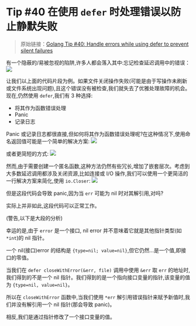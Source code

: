 # Tip #40 在使用 `defer` 时处理错误以防止静默失败

> 原始链接：[Golang Tip #40: Handle errors while using defer to prevent silent failures](https://twitter.com/func25/status/1764997813501608144)

有一个隐蔽的/易被忽视的陷阱,许多人都会落入其中:忘记检查延迟调用中的错误：
![](./images/040/1.png)

让我们以上面的代码片段为例。如果文件关闭操作失败(可能是由于写操作未刷新或文件系统出现问题),且这个错误没有被检查,我们就失去了优雅处理故障的机会。现在,仍然使用 `defer`,我们有 3 种选择:

- 将其作为函数错误处理
- Panic
- 记录日志

Panic 或记录日志都很直接,但如何将其作为函数错误处理呢?在这种情况下,使用命名返回值可能是一个简单的解决方案:
![](./images/040/2.png)

或者更简短的方式:
![](./images/040/3.png)

然而,由于需要创建一个匿名函数,这种方法仍然有些冗长,增加了嵌套层次。考虑到大多数延迟调用都涉及关闭资源,比如连接或 I/O 操作,我们可以使用一个更简洁的一行解决方案来简化,使用 `io.Closer`:
![](./images/040/4.png)

但是这段代码会导致 panic,因为当 `err` 可能为 nil 时对其解引用,对吗?

实际上并非如此,这段代码可以正常工作。

(警告,以下是大段的分析)

幸运的是,由于 `error` 是一个接口, nil error 并不意味着它就是其他指针类型(如 `*int`)的 nil 指针。

一个 nil(接口)error 的结构是 `{type=nil; value=nil}`,但它仍然...是一个值,即接口的零值。

当我们在 `defer closeWithError(&err, file)` 调用中使用 `&err` 取 `err` 的地址时,我们得到的不是一个 nil 指针。我们得到的是一个指向接口变量的指针,该变量的值为 `{type=nil, value=nil}`。

所以在 `closeWithError` 函数中,当我们使用 `*err` 解引用错误指针来赋予新值时,我们并没有解引用一个 nil 指针(那会导致 panic)。

相反,我们是通过指针修改了一个接口变量的值。
